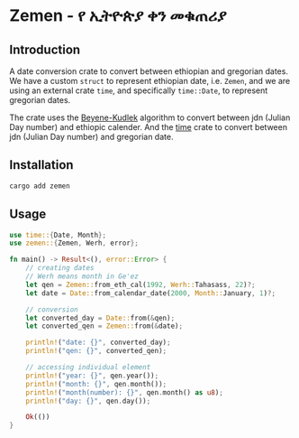 # Zemen - የ ኢትዮጵያ ቀን መቁጠሪያ

## Introduction

A date conversion crate to convert between ethiopian and gregorian dates. We
have a custom `struct` to represent ethiopian date, i.e. `Zemen`, and we are
using an external crate `time`, and specifically `time::Date`, to represent
gregorian dates.

The crate uses the [Beyene-Kudlek](http://www.geez.org/Calendars/) algorithm to
convert between jdn (Julian Day number) and ethiopic calender. And the
[time](https://github.com/time-rs/time) crate to convert between jdn (Julian
Day number) and gregorian date.

## Installation

```sh
cargo add zemen
```

## Usage

```rust
use time::{Date, Month};
use zemen::{Zemen, Werh, error};

fn main() -> Result<(), error::Error> {
    // creating dates
    // Werh means month in Ge'ez
    let qen = Zemen::from_eth_cal(1992, Werh::Tahasass, 22)?;
    let date = Date::from_calendar_date(2000, Month::January, 1)?;

    // conversion
    let converted_day = Date::from(&qen);
    let converted_qen = Zemen::from(&date);

    println!("date: {}", converted_day);
    println!("qen: {}", converted_qen);

    // accessing individual element
    println!("year: {}", qen.year());
    println!("month: {}", qen.month());
    println!("month(number): {}", qen.month() as u8);
    println!("day: {}", qen.day());

    Ok(())
}
```
